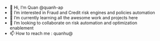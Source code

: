 - 👋 Hi, I’m Quan @quanh-ap
- 👀 I’m interested in Fraud and Credit risk engines and policies automation
- 🌱 I’m currently learning all the awesome work and projects here
- 💞️ I’m looking to collaborate on risk automation and optimization enablement
- 📫 How to reach me : quanhu@

<!---
quanh-ap/quanh-ap is a ✨ special ✨ repository because its `README.md` (this file) appears on your GitHub profile.
You can click the Preview link to take a look at your changes.
--->
